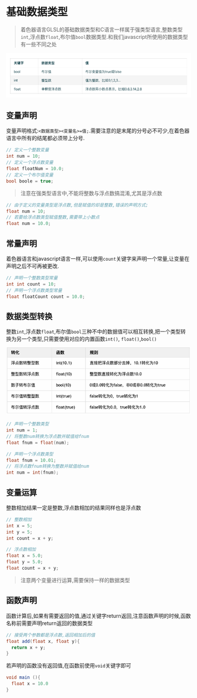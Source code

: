 # 基础数据类型
> 着色器语言GLSL的基础数据类型和C语言一样属于强类型语言,整数类型`int`,浮点数`float`,布尔值`bool`数据类型.和我们javascript所使用的数据类型有一些不同之处

![1](../images/1-1-1.png)

## 变量声明
变量声明格式:`<数据类型><变量名>=值;`.需要注意的是末尾的分号必不可少,在着色器语言中所有的结尾都必须带上分号.
```glsl
// 定义一个整数变量
int num = 10;
// 定义一个浮点数变量
float floatNum = 10.0;
// 定义一个布尔值变量
bool boole = true;
```

>注意在强类型语言中,不能将整数与浮点数搞混淆,尤其是浮点数
```glsl
// 由于定义的变量类型是浮点数,但是赋值的却是整数,错误的声明方式;
float num = 10;
// 若要给浮点数类型赋值整数,需要带上小数点
float num = 10.0;
```


## 常量声明
着色器语言和javascript语言一样,可以使用`count`关键字来声明一个常量,让变量在声明之后不可再被更改.
```glsl
// 声明一个整数类型常量
int int count = 10;
// 声明一个浮点数类型常量
float floatCount count = 10.0;
```

## 数据类型转换
整数`int`,浮点数`float`,布尔值`bool`三种不中的数据值可以相互转换,把一个类型转换为另一个类型,只需要使用对应的内置函数`int()`, `float()`,`bool()`

![2](../images/1-1-2.png)

```glsl
// 声明一个整数类型
int num = 1;
// 将整数num转换为浮点数并赋值给fnum
float fnum = float(num);
```

```glsl
// 声明一个浮点数类型
float fnum = 10.01;
// 将浮点数fnum转换为整数并赋值给num
int num = int(fnum);
```

## 变量运算
整数相加结果一定是整数,浮点数相加的结果同样也是浮点数
```glsl
// 整数相加
int x = 5;
int y = 5;
int count = x + y;
```
```glsl
// 浮点数相加
float x = 5.0;
float y = 5.0;
float count = x + y;
```
> 注意两个变量进行运算,需要保持一样的数据类型

## 函数声明
函数计算后,如果有需要返回的值,通过关键字return返回,注意函数声明的时候,函数名称前需要声明return返回的数据类型
```glsl
// 接受两个参数都是浮点数,返回相加后的值
float add(float x, float y){
  return x + y;
}
```

若声明的函数没有返回值,在函数前使用`void`关键字即可
```glsl
void main (){
  float x = 10.0 
}
```
